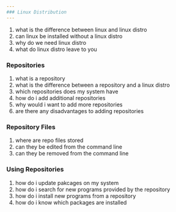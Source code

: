 ```yaml
---
### Linux Distribution
---
```


1. what is the difference between linux and linux distro
2. can linux be installed without a linux distro
3. why do we need linux distro
4. what do linux distro leave to you

### Repositories

1. what is a repository
2. what is the difference between a repository and a linux distro
3. which repositories does my system have
4. how do i add additional repositories
5. why would i want to add more repositories
6. are there any disadvantages to adding repositories

### Repository Files

1. where are repo files stored
2. can they be edited from the command line
3. can they be removed from the command line

### Using Repositories

1. how do i update pakcages on my system
2. how do i search for new programs provided by the repository
3. how do i install new programs from a repository
4. how do i know which packages are installed
